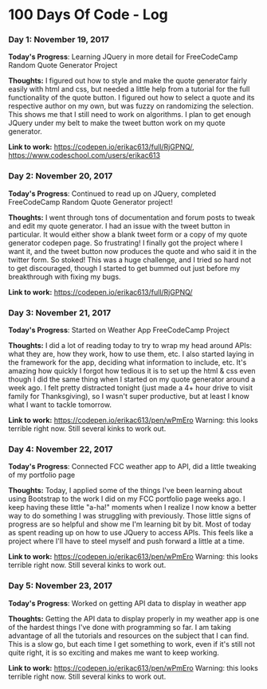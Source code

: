 # 100 Days Of Code - Log

### Day 1: November 19, 2017

**Today's Progress**: Learning JQuery in more detail for FreeCodeCamp Random Quote Generator Project

**Thoughts:** I figured out how to style and make the quote generator fairly easily with html and css, but needed a little help from a tutorial for the full functionality of the quote button. I figured out how to select a quote and its respective author on my own, but was fuzzy on randomizing the selection. This shows me that I still need to work on algorithms. I plan to get enough JQuery under my belt to make the tweet button work on my quote generator.

**Link to work:** https://codepen.io/erikac613/full/RjGPNQ/, https://www.codeschool.com/users/erikac613

### Day 2: November 20, 2017

**Today's Progress**: Continued to read up on JQuery, completed FreeCodeCamp Random Quote Generator project!

**Thoughts:** I went through tons of documentation and forum posts to tweak and edit my quote generator. I had an issue with the tweet button in particular. It would either show a blank tweet form or a copy of my quote generator codepen page. So frustrating! I finally got the project where I want it, and the tweet button now produces the quote and who said it in the twitter form. So stoked! This was a huge challenge, and I tried so hard not to get discouraged, though I started to get bummed out just before my breakthrough with fixing my bugs.

**Link to work:** https://codepen.io/erikac613/full/RjGPNQ/

### Day 3: November 21, 2017

**Today's Progress**: Started on Weather App FreeCodeCamp Project

**Thoughts:** I did a lot of reading today to try to wrap my head around APIs: what they are, how they work, how to use them, etc. I also started laying in the framework for the app, deciding what information to include, etc. It's amazing how quickly I forgot how tedious it is to set up the html & css even though I did the same thing when I started on my quote generator around a week ago. I felt pretty distracted tonight (just made a 4+ hour drive to visit family for Thanksgiving), so I wasn't super productive, but at least I know what I want to tackle tomorrow.

**Link to work:** https://codepen.io/erikac613/pen/wPmEro Warning: this looks terrible right now. Still several kinks to work out.

### Day 4: November 22, 2017

**Today's Progress**: Connected FCC weather app to API, did a little tweaking of my portfolio page

**Thoughts:** Today, I applied some of the things I've been learning about using Bootstrap to the work I did on my FCC portfolio page weeks ago. I keep having these little "a-ha!" moments when I realize I now know a better way to do something I was struggling with previously. Those little signs of progress are so helpful and show me I'm learning bit by bit. Most of today as spent reading up on how to use JQuery to access APIs. This feels like a project where I'll have to steel myself and push forward a little at a time.

**Link to work:** https://codepen.io/erikac613/pen/wPmEro Warning: this looks terrible right now. Still several kinks to work out.

### Day 5: November 23, 2017

**Today's Progress**: Worked on getting API data to display in weather app

**Thoughts:** Getting the API data to display properly in my weather app is one of the hardest things I've done with programming so far. I am taking advantage of all the tutorials and resources on the subject that I can find. This is a slow go, but each time I get something to work, even if it's still not quite right, it is so exciting and makes me want to keep working.

**Link to work:** https://codepen.io/erikac613/pen/wPmEro Warning: this looks terrible right now. Still several kinks to work out.

